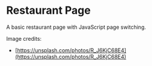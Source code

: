 # Restaurant Page

A basic restaurant page with JavaScript page switching.

Image credits:

* [https://unsplash.com/photos/R_J6KjC68E4](https://unsplash.com/photos/R_J6KjC68E4)
